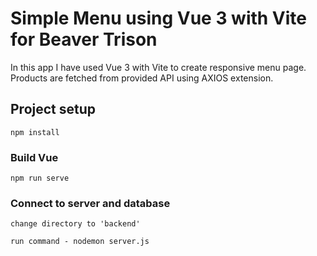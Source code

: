 # Simple Menu using Vue 3 with Vite for Beaver Trison

In this app I have used Vue 3 with Vite to create responsive menu page. Products are fetched from provided API using AXIOS extension.



## Project setup
```
npm install
```

### Build Vue 
```
npm run serve
```

### Connect to server and database
```
change directory to 'backend'

run command - nodemon server.js
```
